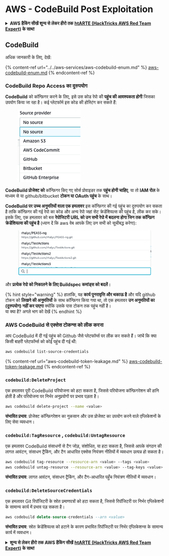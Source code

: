 # AWS - CodeBuild Post Exploitation

<details>

<summary><strong>AWS हैकिंग सीखें शून्य से लेकर हीरो तक</strong> <a href="https://training.hacktricks.xyz/courses/arte"><strong>htARTE (HackTricks AWS Red Team Expert)</strong></a> <strong>के साथ!</strong></summary>

HackTricks का समर्थन करने के अन्य तरीके:

* यदि आप चाहते हैं कि आपकी **कंपनी का विज्ञापन HackTricks में दिखाई दे** या **HackTricks को PDF में डाउनलोड करें**, तो [**सब्सक्रिप्शन प्लान्स**](https://github.com/sponsors/carlospolop) देखें!
* [**आधिकारिक PEASS & HackTricks स्वैग**](https://peass.creator-spring.com) प्राप्त करें
* [**The PEASS Family**](https://opensea.io/collection/the-peass-family) की खोज करें, हमारा एक्सक्लूसिव [**NFTs**](https://opensea.io/collection/the-peass-family) का संग्रह
* 💬 [**Discord group**](https://discord.gg/hRep4RUj7f) में **शामिल हों** या [**telegram group**](https://t.me/peass) में या **Twitter** पर 🐦 [**@carlospolopm**](https://twitter.com/carlospolopm) को **फॉलो करें**.
* **HackTricks** और [**HackTricks Cloud**](https://github.com/carlospolop/hacktricks-cloud) github repos में PRs सबमिट करके अपनी हैकिंग ट्रिक्स शेयर करें.

</details>

## CodeBuild

अधिक जानकारी के लिए, देखें:

{% content-ref url="../../aws-services/aws-codebuild-enum.md" %}
[aws-codebuild-enum.md](../../aws-services/aws-codebuild-enum.md)
{% endcontent-ref %}

### CodeBuild Repo Access का दुरुपयोग

**CodeBuild** को कॉन्फ़िगर करने के लिए, इसे उस कोड रेपो की **पहुंच की आवश्यकता होगी** जिसका उपयोग किया जा रहा है। कई प्लेटफॉर्म इस कोड की होस्टिंग कर सकते हैं:

<figure><img src="../../../../.gitbook/assets/image (3) (5).png" alt=""><figcaption></figcaption></figure>

**CodeBuild प्रोजेक्ट को** कॉन्फ़िगर किए गए सोर्स प्रोवाइडर तक **पहुंच होनी चाहिए**, या तो **IAM रोल** के माध्यम से या github/bitbucket **टोकन या OAuth पहुंच** के साथ।

**CodeBuild पर उच्च अनुमतियों वाला एक हमलावर** इस कॉन्फ़िगर की गई पहुंच का दुरुपयोग कर सकता है ताकि कॉन्फ़िगर की गई रेपो का कोड और अन्य रेपो जहां सेट क्रेडेंशियल्स की पहुंच है, लीक कर सके।\
इसके लिए, एक हमलावर को बस **रेपोजिटरी URL को उन सभी रेपो में बदलना होगा जिन तक कॉन्फ़िग क्रेडेंशियल्स की पहुंच है** (ध्यान दें कि aws वेब आपके लिए उन सभी को सूचीबद्ध करेगा):

<figure><img src="../../../../.gitbook/assets/image (11) (1) (2).png" alt=""><figcaption></figcaption></figure>

और **प्रत्येक रेपो को निकालने के लिए Buildspec कमांड्स को बदलें**।

{% hint style="warning" %}
हालांकि, यह **कार्य पुनरावृत्ति और थकाऊ है** और यदि github टोकन को **लिखने की अनुमतियों** के साथ कॉन्फ़िगर किया गया था, तो एक हमलावर **उन अनुमतियों का (दुरुपयोग) नहीं कर पाएगा** क्योंकि उसके पास टोकन तक पहुंच नहीं है।\
या क्या है? अगले भाग को देखें
{% endhint %}

### AWS CodeBuild से एक्सेस टोकन्स को लीक करना

आप CodeBuild में दी गई पहुंच को Github जैसे प्लेटफॉर्म्स पर लीक कर सकते हैं। जांचें कि क्या किसी बाहरी प्लेटफॉर्म्स को कोई पहुंच दी गई थी:

```bash
aws codebuild list-source-credentials
```

{% content-ref url="aws-codebuild-token-leakage.md" %}
[aws-codebuild-token-leakage.md](aws-codebuild-token-leakage.md)
{% endcontent-ref %}

### `codebuild:DeleteProject`

एक हमलावर पूरी CodeBuild परियोजना को हटा सकता है, जिससे परियोजना कॉन्फ़िगरेशन की हानि होती है और परियोजना पर निर्भर अनुप्रयोगों पर प्रभाव पड़ता है।

```bash
aws codebuild delete-project --name <value>
```

**संभावित प्रभाव**: प्रोजेक्ट कॉन्फ़िगरेशन का नुकसान और उस प्रोजेक्ट का उपयोग करने वाले एप्लिकेशनों के लिए सेवा व्यवधान।

### `codebuild:TagResource` , `codebuild:UntagResource`

एक हमलावर CodeBuild संसाधनों से टैग जोड़, संशोधित, या हटा सकता है, जिससे आपके संगठन की लागत आवंटन, संसाधन ट्रैकिंग, और टैग आधारित एक्सेस नियंत्रण नीतियों में व्यवधान उत्पन्न हो सकता है।

```bash
aws codebuild tag-resource --resource-arn <value> --tags <value>
aws codebuild untag-resource --resource-arn <value> --tag-keys <value>
```

**संभावित प्रभाव**: लागत आवंटन, संसाधन ट्रैकिंग, और टैग-आधारित पहुँच नियंत्रण नीतियों में व्यवधान।

### `codebuild:DeleteSourceCredentials`

एक हमलावर Git रिपॉजिटरी के स्रोत प्रमाणपत्रों को हटा सकता है, जिससे रिपॉजिटरी पर निर्भर एप्लिकेशनों के सामान्य कार्य में प्रभाव पड़ सकता है।

```sql
aws codebuild delete-source-credentials --arn <value>
```

**संभावित प्रभाव**: स्रोत क्रेडेंशियल्स को हटाने के कारण प्रभावित रिपॉजिटरी पर निर्भर एप्लिकेशन्स के सामान्य कार्य में व्यवधान।

<details>

<summary><strong>शून्य से लेकर हीरो तक AWS हैकिंग सीखें</strong> <a href="https://training.hacktricks.xyz/courses/arte"><strong>htARTE (HackTricks AWS Red Team Expert)</strong></a> <strong>के साथ!</strong></summary>

HackTricks का समर्थन करने के अन्य तरीके:

* यदि आप चाहते हैं कि आपकी **कंपनी का विज्ञापन HackTricks में दिखाई दे** या **HackTricks को PDF में डाउनलोड करें**, तो [**सब्सक्रिप्शन प्लान्स**](https://github.com/sponsors/carlospolop) देखें!
* [**आधिकारिक PEASS & HackTricks स्वैग**](https://peass.creator-spring.com) प्राप्त करें
* [**The PEASS Family**](https://opensea.io/collection/the-peass-family) की खोज करें, हमारा एक्सक्लूसिव [**NFTs**](https://opensea.io/collection/the-peass-family) का संग्रह
* 💬 [**Discord group**](https://discord.gg/hRep4RUj7f) में **शामिल हों** या [**telegram group**](https://t.me/peass) में या **Twitter** 🐦 पर मुझे **फॉलो** करें [**@carlospolopm**](https://twitter.com/carlospolopm)**.**
* [**HackTricks**](https://github.com/carlospolop/hacktricks) और [**HackTricks Cloud**](https://github.com/carlospolop/hacktricks-cloud) github रेपोज में PRs सबमिट करके अपनी हैकिंग ट्रिक्स साझा करें।

</details>
